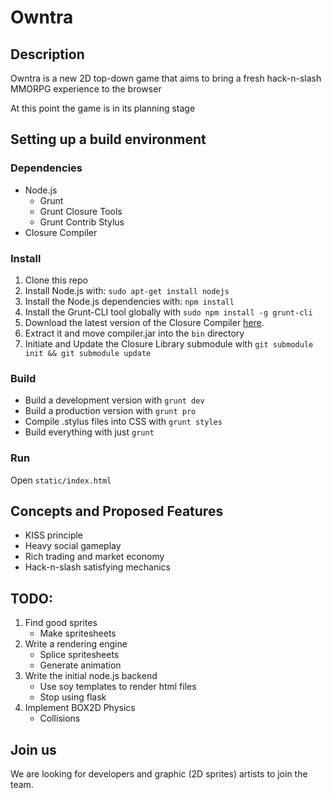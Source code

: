 # Owntra

## Description
Owntra is a new 2D top-down game that aims to bring a fresh hack-n-slash MMORPG experience to the browser

At this point the game is in its planning stage

## Setting up a build environment

### Dependencies
* Node.js
    * Grunt
    * Grunt Closure Tools
    * Grunt Contrib Stylus
* Closure Compiler

### Install
1. Clone this repo
2. Install Node.js with: `sudo apt-get install nodejs`
3. Install the Node.js dependencies with: `npm install`
4. Install the Grunt-CLI tool globally with `sudo npm install -g
grunt-cli`
5. Download the latest version of the Closure Compiler [here](http://closure-compiler.googlecode.com/files/compiler-latest.zip).
6. Extract it and move compiler.jar into the `bin` directory
7. Initiate and Update the Closure Library submodule with `git submodule init && git submodule update`

### Build
* Build a development version with `grunt dev`
* Build a production version with `grunt pro`
* Compile .stylus files into CSS with `grunt styles`
* Build everything with just `grunt`

### Run
Open `static/index.html`

## Concepts and Proposed Features
* KISS principle
* Heavy social gameplay
* Rich trading and market economy
* Hack-n-slash satisfying mechanics

## TODO:
1. Find good sprites
    * Make spritesheets
2. Write a rendering engine
    * Splice spritesheets
    * Generate animation
3. Write the initial node.js backend
    * Use soy templates to render html files
    * Stop using flask
4. Implement BOX2D Physics
    * Collisions

## Join us
We are looking for developers and graphic (2D sprites) artists to join the team.
